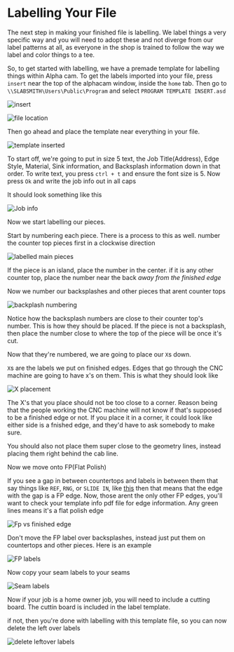 # Labelling Your File

The next step in making your finished file is labelling. We label things a very specific way and you will need to adopt these and not diverge from our label patterns at all, as everyone in the shop is trained to follow the way we label and color things to a tee.

So, to get started with labelling, we have a premade template for labelling things within Alpha cam. To get the labels imported into your file, press `insert` near the top of the alphacam window, inside the `home` tab. Then go to `\\SLABSMITH\Users\Public\Program` and select `PROGRAM TEMPLATE INSERT.asd`

![insert](http://tanner.havana.software/fpgWOn)

![file location](http://tanner.havana.software/svnost)

Then go ahead and place the template near everything in your file.

![template inserted](http://tanner.havana.software/bk9FKs)

To start off, we're going to put in size 5 text, the Job Title\(Address\), Edge Style, Material, Sink information, and Backsplash information down in that order. To write text, you press `ctrl + t` and ensure the font size is 5. Now press `Ok` and write the job info out in all caps

It should look something like this

![Job info](http://tanner.havana.software/gbEEtm)

Now we start labelling our pieces.

Start by numbering each piece. There is a process to this as well. number the counter top pieces first in a clockwise direction

![labelled main pieces](http://tanner.havana.software/3ebc02)

If the piece is an island, place the number in the center. if it is any other counter top, place the number near the back _away from the finished edge_

Now we number our backsplashes and other pieces that arent counter tops

![backplash numbering](http://tanner.havana.software/osSF1J)

Notice how the backsplash numbers are close to their counter top's number. This is how they should be placed. If the piece is not a backsplash, then place the number close to where the top of the piece will be once it's cut.

Now that they're numbered, we are going to place our `X`s down.

`X`s are the labels we put on finished edges. Edges that go through the CNC machine are going to have x's on them. This is what they should look like

![X placement](http://tanner.havana.software/YFRKJo)

The X's that you place should not be too close to a corner. Reason being that the people working the CNC machine will not know if that's supposed to be a finished edge or not. If you place it in a corner, it could look like either side is a fnished edge, and they'd have to ask somebody to make sure.

You should also not place them super close to the geometry lines, instead placing them right behind the cab line.

Now we move onto FP\(Flat Polish\)

If you see a gap in between countertops and labels in between them that say things like `REF`, `RNG`, or `SLIDE IN`, like [this](http://tanner.havana.software/uexadj) then that means that the edge with the gap is a FP edge. Now, those arent the only other FP edges, you'll want to check your template info pdf file for edge information. Any green lines means it's a flat polish edge

![Fp vs finished edge](http://tanner.havana.software/qLzOzO)

Don't move the FP label over backsplashes, instead just put them on countertops and other pieces. Here is an example

![FP labels](http://tanner.havana.software/9Ed2ZG)

Now copy your seam labels to your seams

![Seam labels](http://tanner.havana.software/OxQMOJ)

Now if your job is a home owner job, you will need to include a cutting board. The cuttin board is included in the label template.

if not, then you're done with labelling with this template file, so you can now delete the left over labels

![delete leftover labels](http://tanner.havana.software/KrHk1k)

